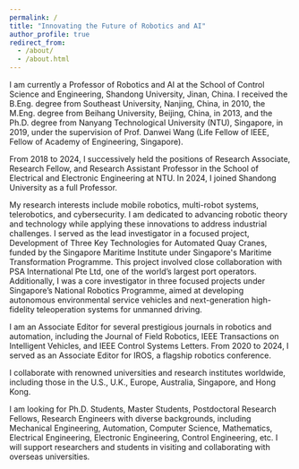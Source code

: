 ```yaml
---
permalink: /
title: "Innovating the Future of Robotics and AI"
author_profile: true
redirect_from: 
  - /about/
  - /about.html
---
```


I am currently a Professor of Robotics and AI at the School of Control Science and Engineering, Shandong University, Jinan, China. I received the B.Eng. degree from Southeast University, Nanjing, China, in 2010, the M.Eng. degree from Beihang University, Beijing, China, in 2013, and the Ph.D. degree from Nanyang Technological University (NTU), Singapore, in 2019, under the supervision of Prof. Danwei Wang (Life Fellow of IEEE, Fellow of Academy of Engineering, Singapore).

From 2018 to 2024, I successively held the positions of Research Associate, Research Fellow, and Research Assistant Professor in the School of Electrical and Electronic Engineering at NTU. In 2024, I joined Shandong University as a full Professor.

My research interests include mobile robotics, multi-robot systems, telerobotics, and cybersecurity. I am dedicated to advancing robotic theory and technology while applying these innovations to address industrial challenges. I served as the lead investigator in a focused project, Development of Three Key Technologies for Automated Quay Cranes, funded by the Singapore Maritime Institute under Singapore's Maritime Transformation Programme. This project involved close collaboration with PSA International Pte Ltd, one of the world’s largest port operators. Additionally, I was a core investigator in three focused projects under Singapore’s National Robotics Programme, aimed at developing autonomous environmental service vehicles and next-generation high-fidelity teleoperation systems for unmanned driving.

I am an Associate Editor for several prestigious journals in robotics and automation, including the Journal of Field Robotics, IEEE Transactions on Intelligent Vehicles, and IEEE Control Systems Letters. From 2020 to 2024, I served as an Associate Editor for IROS, a flagship robotics conference.

I collaborate with renowned universities and research institutes worldwide, including those in the U.S., U.K., Europe, Australia, Singapore, and Hong Kong.

I am looking for Ph.D. Students, Master Students, Postdoctoral Research Fellows, Research Engineers with diverse backgrounds, including Mechanical Engineering, Automation, Computer Science, Mathematics, Electrical Engineering, Electronic Engineering, Control Engineering, etc. I will support researchers and students in visiting and collaborating with overseas universities.


